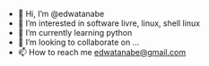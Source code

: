 - 👋 Hi, I’m @edwatanabe
- 👀 I’m interested in software livre, linux, shell linux
- 🌱 I’m currently learning python
- 💞️ I’m looking to collaborate on ...
- 📫 How to reach me edwatanabe@gmail.com

<!---
edwatanabe/edwatanabe is a ✨ special ✨ repository because its `README.md` (this file) appears on your GitHub profile.
You can click the Preview link to take a look at your changes.
--->
